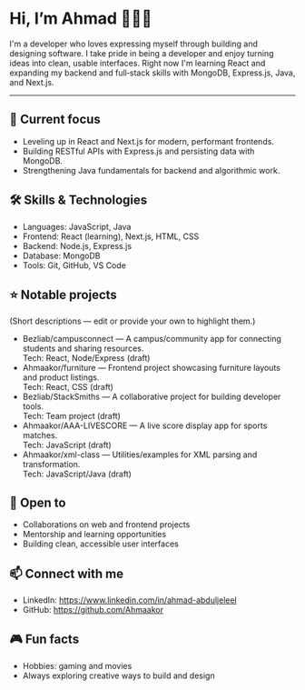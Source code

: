 # Hi, I’m Ahmad 👋👨‍💻

I'm a developer who loves expressing myself through building and designing software. I take pride in being a developer and enjoy turning ideas into clean, usable interfaces. Right now I'm learning React and expanding my backend and full‑stack skills with MongoDB, Express.js, Java, and Next.js.

---

## 🔭 Current focus
- Leveling up in React and Next.js for modern, performant frontends.
- Building RESTful APIs with Express.js and persisting data with MongoDB.
- Strengthening Java fundamentals for backend and algorithmic work.

## 🛠️ Skills & Technologies
- Languages: JavaScript, Java
- Frontend: React (learning), Next.js, HTML, CSS
- Backend: Node.js, Express.js
- Database: MongoDB
- Tools: Git, GitHub, VS Code

## ⭐ Notable projects
(Short descriptions — edit or provide your own to highlight them.)

- Bezliab/campusconnect — A campus/community app for connecting students and sharing resources.  
  Tech: React, Node/Express (draft)
- Ahmaakor/furniture — Frontend project showcasing furniture layouts and product listings.  
  Tech: React, CSS (draft)
- Bezliab/StackSmiths — A collaborative project for building developer tools.  
  Tech: Team project (draft)
- Ahmaakor/AAA-LIVESCORE — A live score display app for sports matches.  
  Tech: JavaScript (draft)
- Ahmaakor/xml-class — Utilities/examples for XML parsing and transformation.  
  Tech: JavaScript/Java (draft)

## 🤝 Open to
- Collaborations on web and frontend projects
- Mentorship and learning opportunities
- Building clean, accessible user interfaces

## 📫 Connect with me
- LinkedIn: https://www.linkedin.com/in/ahmad-abduljeleel  
- GitHub: https://github.com/Ahmaakor

## 🎮 Fun facts
- Hobbies: gaming and movies
- Always exploring creative ways to build and design
